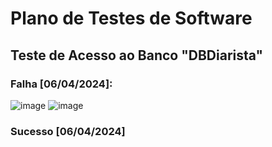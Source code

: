 # Plano de Testes de Software

## Teste de Acesso ao Banco "DBDiarista" 
### Falha [06/04/2024]:
![image](https://github.com/ICEI-PUC-Minas-PMV-ADS/pmv-ads-2024-1-e4-proj-dad-t3-diarista/assets/97962041/36c6e72d-3fa9-477c-a8df-9f15041615f1)
![image](https://github.com/ICEI-PUC-Minas-PMV-ADS/pmv-ads-2024-1-e4-proj-dad-t3-diarista/assets/97962041/5e398efc-e396-4a9a-8bb2-a15db977b9be)

### Sucesso [06/04/2024]


 
